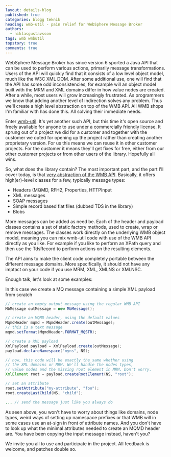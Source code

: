 ```yaml
---
layout: details-blog
published: true
categories: blogg teknik
heading: wmb-util - pain relief for WebSphere Message Broker
authors:
  - niklasgustavsson
tags: wmb wmbutil
topstory: true
comments: true
---
```


WebSphere Message Broker has since version 6 sported a Java API that can be used to perform various actions, primarily message transformations. Users of the API will quickly find that it consists of a low level object model, much like the W3C XML DOM. After some additional use, one will find that the API has some odd inconsistencies, for example will an object model built with the MRM and XML domains differ in how value nodes are created. After a while, most users will grow increasingly frustrated. As programmers we know that adding another level of indirection solves any problem. Thus we'll create a high level abstraction on top of the WMB API. All WMB shops I'm familiar with has done this. All solving their immediate needs.

Enter [wmb-util](http://wmb-util.googlecode.com). It's yet another such API, but this time it's open source and freely available for anyone to use under a commercially friendly license. It sprung out of a project we did for a customer and together with the customer we opted for opening up the project rather than creating another proprietary version. For us this means we can reuse it in other customer projects. For the customer it means they'll get fixes for free, either from our other customer projects or from other users of the library. Hopefully all wins.

So, what does the library contain? The most important part, and the part I'll cover today, is that [very abstraction of the WMB API](http://code.google.com/p/wmb-util/wiki/UsingTheHelperClasses). Basically, it offers high(er)-level classes for a few, typically message types:

- Headers (MQMD, RFH2, Properties, HTTPInput
- XML messages
- SOAP messages
- Simple record based flat files (dubbed TDS in the library)
- Blobs

More messages can be added as need be. Each of the header and payload classes contains a set of static factory methods, used to create, wrap or remove messages. The classes work directly on the underlying WMB object model, meaning you can mix wmb-util code with use of the WMB API directly as you like. For example if you like to perform an XPath query and then use the TdsRecord to perform actions on the resulting elements.

The API aims to make the client code completely portable between the different message domains. More specifically, it should not have any imptact on your code if you use MRM, XML, XMLNS or XMLNSC.

Enough talk, let's look at some examples:

In this case we create a MQ message containing a simple XML payload from scratch

~~~ java
// create an empty output message using the regular WMB API
MbMessage outMessage = new MbMessage();

// create an MQMD header, using the default values
MqmdHeader mqmd = MqmdHeader.create(outMessage);
// this is a text message
mqmd.setFormat(MqmdHeader.FORMAT_MQSTR);

// create a XML payload
XmlPayload payload = XmlPayload.create(outMessage);
payload.declareNamespace("myns", NS);

// now, this code will be exactly the same whether using
// the XML domains or MRM. We'll handle the nodes types,
// value nodes and the missing root element in MRM. Don't worry.
XmlElement root = payload.createRootElement(NS, "root");

// set an attribute
root.setAttribute("my-attribute", "foo");
root.createLastChild(NS, "child");

... // send the message just like you always do
~~~

As seen above, you won't have to worry about things like domains, node types, weird ways of setting up namespace prefixes or that WMB will in some cases use an at-sign in front of attribute names. And you don't have to look up what the minimal attributes needed to create an MQMD header are. You have been copying the input message instead, haven't you?

We invite you all to use and participate in the project. All feedback is welcome, and patches double so.
